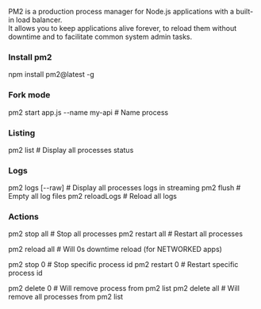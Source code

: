 PM2 is a production process manager for Node.js applications with a built-in load balancer.  
It allows you to keep applications alive forever, to reload them without downtime and to facilitate
common system admin tasks.

### Install pm2
npm install pm2@latest -g

### Fork mode
pm2 start app.js --name my-api # Name process

### Listing
pm2 list               # Display all processes status

### Logs

pm2 logs [--raw]       # Display all processes logs in streaming
pm2 flush              # Empty all log files
pm2 reloadLogs         # Reload all logs

### Actions

pm2 stop all           # Stop all processes
pm2 restart all        # Restart all processes

pm2 reload all         # Will 0s downtime reload (for NETWORKED apps)

pm2 stop 0             # Stop specific process id
pm2 restart 0          # Restart specific process id

pm2 delete 0           # Will remove process from pm2 list
pm2 delete all         # Will remove all processes from pm2 list

